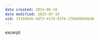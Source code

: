 ```yaml
---
date created: 2024-06-10
date modified: 2025-07-10
uid: 331940eb-4df3-41f8-83fb-27bb60604b48
---
```


excerpt

<!-- more -->
